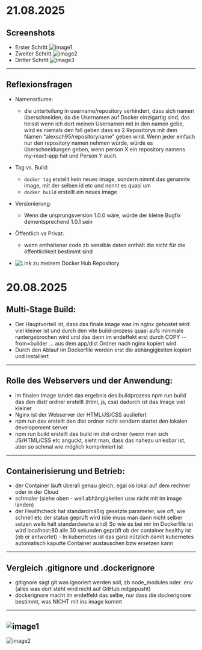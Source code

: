 # 21.08.2025

## Screenshots

- Erster Schritt
![image1](https://i.imgur.com/02AFGnm.png)
- Zweiter Schritt
![image2](https://i.imgur.com/y6tuJum.png)
- Dritter Schritt
![image3](https://i.imgur.com/yCtHVWo.png)
---
## Reflexionsfragen
- Namensräume:
  - die unterteilung in username/repository verhindert, dass sich namen überschneiden, da die Usernamen auf Docker einzigartig sind, das heisst wenn ich dort meinen Usernamen mit in den namen gebe, wird es niemals den fall geben dass es 2 Repositorys mit dem Namen "alexsch95/repositoryname" geben wird. Wenn jeder einfach nur den repository namen nehmen würde, würde es überschneidungen geben, wenn person X ein repository namens my-react-app hat und Person Y auch.
- Tag vs. Build:
  - `docker tag` erstellt kein neues image, sondern nimmt das genannte image, mit der selben id etc und nennt es quasi um
  - `docker build` erstellt ein neues image
- Versionierung:
  - Wenn die ursprungsversion 1.0.0 wäre, würde der kleine Bugfix dementsprechend 1.0.1 sein
- Öffentlich vs Privat:
  - wenn enthaltener code zb sensible daten enthält die nicht für die öffentlichkeit bestimmt sind
 
- ![Link zu meinem Docker Hub Repository](https://hub.docker.com/repository/docker/alexsch95/my-react-app/general)

# 20.08.2025

## Multi-Stage Build:
- Der Hauptvorteil ist, dass das finale image was im nginx gehostet wird viel kleiner ist und durch den vite build-prozess quasi aufs minimale runtergebrochen wird und das dann im endeffekt erst durch COPY --from=builder ... aus dem app/dist Ordner nach nginx kopiert wird
- Durch den Ablauf im Dockerfile werden erst die abhängigkeiten kopiert und installiert
---
## Rolle des Webservers und der Anwendung:
- im finalen Image landet das ergebnis des buildprozess npm run build das den dist/ ordner erstellt (html, js, css) dadurch ist das Image viel kleiner
- Nginx ist der Webserver der HTML/JS/CSS ausliefert
- npm run dev erstellt den dist ordner nicht sondern startet den lokalen developement server
- npm run build erstellt das build im dist ordner (wenn man sich JS/HTML/CSS etc anguckt, sieht man, dass das nahezu unlesbar ist, aber so schmal wie möglich komprimiert ist
---
## Containerisierung und Betrieb:
- der Container läuft überall genau gleich, egal ob lokal auf dem rechner oder in der Cloud
- schmaler (siehe oben - weil abhängigkeiten usw nicht mit im image landen)
- der Healthcheck hat standardmäßig gesetzte parameter, wie oft, wie schnell etc der status geprüft wird (die muss man dann nicht selber setzen weils halt standardwerte sind) So wie es bei mir im Dockerfile ist wird localhost:80 alle 30 sekunden geprüft ob der container healthy ist (ob er antwortet) - In kubernetes ist das ganz nützlich damit kubernetes automatisch kaputte Container austauschen bzw ersetzen kann
---
## Vergleich .gitignore und .dockerignore
- gitignore sagt git was ignoriert werden soll, zb node_modules oder .env (alles was dort steht wird nicht auf GitHub mitgepusht)
- dockerignore macht im endeffekt das selbe, nur dass die dockerignore bestimmt, was NICHT mit ins image kommt
---
![image1](https://i.imgur.com/ekAObyE.png)
---
![image2](https://i.imgur.com/RyNxtkp.png)
